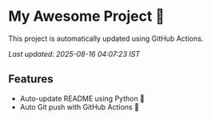 # My Awesome Project 🚀

This project is automatically updated using GitHub Actions.

_Last updated: 2025-08-16 04:07:23 IST_

## Features
- Auto-update README using Python 🐍
- Auto Git push with GitHub Actions 🤖

